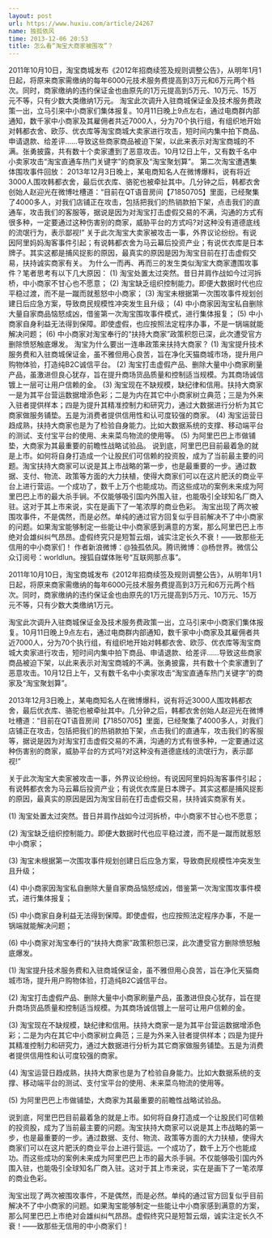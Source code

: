 ```yaml
---
layout: post
url: https://www.huxiu.com/article/24267
name: 独孤依风
time: 2013-12-06 20:53
title: 怎么看“淘宝大商家被围攻”？
---
```

2011年10月10日，淘宝商城发布《2012年招商续签及规则调整公告》，从明年1月1日起，将原来商家需缴纳的每年6000元技术服务费提高到3万元和6万元两个档次。同时，商家缴纳的违约保证金也由原先的1万元提高到5万元、10万元、15万元不等，只有少数大类缴纳1万元。 淘宝此次调升入驻商城保证金及技术服务费政策一出，立马引来中小商家们集体报复。10月11日晚上9点左右，通过电商群内部通知，数千家中小商家及其雇佣者共近7000人，分为70个执行组，有组织地开始对韩都衣舍、欧莎、优衣库等淘宝商城大卖家进行攻击，短时间内集中拍下商品、申请退款、给差评……导致这些商家商品被迫下架，以此来表示对淘宝商城的不满。张勇披露，共有数十个卖家遭到了恶意攻击。10月12日上午，又有数千名中小卖家攻击“淘宝直通车热门关键字”的商家及“淘宝聚划算”。 第二次淘宝遭遇集体围攻事件回放： 2013年12月3日晚上，某电商知名人在微博爆料，说有将近3000人围攻韩都衣舍，最后优衣库、骆驼也被牵扯其中。几分钟之后，韩都衣舍创始人赵迎光在微博吐槽道：“目前在QT语音房间【71850705】里面，已经聚集了4000多人，对我们店铺正在攻击，包括把我们的热销款拍下架，点击我们的直通车，攻击我们的客服等，据说是因为对淘宝打击虚假交易的不满，沟通的方式有很多种，一定要通过这种伤害别的商家，威胁平台的方式吗?对这种没有道德底线的流氓行为，表示鄙视!” 关于此次淘宝大卖家被攻击一事，外界议论纷纷。有说因阿里妈妈淘客事件引起；有说韩都衣舍为马云幕后投资产业；有说优衣库是日本牌子。其实这都是捕风捉影的原因，最真实的原因是因为淘宝目前在打击虚假交易，扶持诚实商家有关。 为什么一而再、再而三的发生类似淘宝大商家遭围攻事件？笔者思考有以下几大原因： (1) 淘宝处置太过突然。昔日并肩作战如今过河拆桥，中小商家不甘心也不愿意； (2) 淘宝缺乏组织控制能力。即便大数据时代也应平稳过渡，而不是一蹴而就惹怒中小商家； (3) 淘宝未根据第一次围攻事件规划创建日后应急方案，导致商民规模性冲突发生且升级； (4) 中小商家因淘宝私自删除大量自家商品恼怒成凶，借鉴第一次淘宝围攻事件模式，进行集体报复； (5) 中小商家自身利益无法得到保障。即使虚假，也应按照法定程序办事，不是一锅端就能解决问题； (6) 中小商家对淘宝奉行的“扶持大商家”政策积怨已深，此次遭受官方删除愤怒触底爆发。 淘宝为什么要出一连串政策来扶持大商家？ (1) 淘宝提升技术服务费和入驻商城保证金，虽不雅但用心良苦，旨在净化天猫商城市场，提升用户购物体验，打造纯B2C诚信平台。 (2) 淘宝打击虚假产品、删除大量中小商家刷量产品，虽激进但良心犹存，旨在提升商场货品质量和控制适当规模。为其商场诚信镀上一层可让用户信赖的金。 (3) 淘宝现在不缺规模，缺纪律和信用。扶持大商家一是为其平台营运数据增添色彩；二是为内在其它中小商家树立典范；三是为外来入驻者提供样本；四是为提升其精准控制力和研究力，通过大数据进行分析为其它商家做服务铺垫。五是为消费者提供信用性和认可度较强的商家。 (4) 淘宝运营日趋成熟，扶持大商家也是为了检验自身能力。比如大数据系统的支撑、移动端平台的测试、支付宝平台的使用、未来菜鸟物流的使用等。 (5) 为阿里巴巴上市做铺垫，大商家为其最重要的前瞻性战略试验品。 说到底，阿里巴巴目前最着急的就是上市。如何将自身打造成一个让股民们可信赖的投资股，成为了当前最主要的问题。淘宝扶持大商家可以说是其上市战略的第一步，也是最重要的一步。通过数据、支付、物流、政策等方面的大力扶植，使得大商家们可以在这片肥沃的商业平台上进行营运。一个成功了，数千上万个也能成功。而这些成功的案例未来成为阿里巴巴上市的最大杀手锏。不仅能够吸引国内外围入驻，也能吸引全球知名厂商入驻。这对于其上市来说，实在是画下了一笔浓厚的商业色彩。 淘宝出现了两次被围攻事件，不是偶然，而是必然。单纯的通过官方回复似乎目前解决不了中小商家的问题。如果淘宝能够制定一些能让中小商家感到满意的方案，那么阿里巴巴上市绝对会雄纠纠气昂昂。虚假终究只是短暂云烟，诚实注定长久不衰！——致那些无信用的中小商家们！ 作者新浪微博：@独孤依风。腾讯微博：@杨世界。微信公众订阅号：worldlun。搜狐自媒体账号“互联网那点事”。

2011年10月10日，淘宝商城发布《2012年招商续签及规则调整公告》，从明年1月1日起，将原来商家需缴纳的每年6000元技术服务费提高到3万元和6万元两个档次。同时，商家缴纳的违约保证金也由原先的1万元提高到5万元、10万元、15万元不等，只有少数大类缴纳1万元。

淘宝此次调升入驻商城保证金及技术服务费政策一出，立马引来中小商家们集体报复。10月11日晚上9点左右，通过电商群内部通知，数千家中小商家及其雇佣者共近7000人，分为70个执行组，有组织地开始对韩都衣舍、欧莎、优衣库等淘宝商城大卖家进行攻击，短时间内集中拍下商品、申请退款、给差评……导致这些商家商品被迫下架，以此来表示对淘宝商城的不满。张勇披露，共有数十个卖家遭到了恶意攻击。10月12日上午，又有数千名中小卖家攻击“淘宝直通车热门关键字”的商家及“淘宝聚划算”。

2013年12月3日晚上，某电商知名人在微博爆料，说有将近3000人围攻韩都衣舍，最后优衣库、骆驼也被牵扯其中。几分钟之后，韩都衣舍创始人赵迎光在微博吐槽道：“目前在QT语音房间【71850705】里面，已经聚集了4000多人，对我们店铺正在攻击，包括把我们的热销款拍下架，点击我们的直通车，攻击我们的客服等，据说是因为对淘宝打击虚假交易的不满，沟通的方式有很多种，一定要通过这种伤害别的商家，威胁平台的方式吗?对这种没有道德底线的流氓行为，表示鄙视!”

关于此次淘宝大卖家被攻击一事，外界议论纷纷。有说因阿里妈妈淘客事件引起；有说韩都衣舍为马云幕后投资产业；有说优衣库是日本牌子。其实这都是捕风捉影的原因，最真实的原因是因为淘宝目前在打击虚假交易，扶持诚实商家有关。

(1) 淘宝处置太过突然。昔日并肩作战如今过河拆桥，中小商家不甘心也不愿意；

(2) 淘宝缺乏组织控制能力。即便大数据时代也应平稳过渡，而不是一蹴而就惹怒中小商家；

(3) 淘宝未根据第一次围攻事件规划创建日后应急方案，导致商民规模性冲突发生且升级；

(4) 中小商家因淘宝私自删除大量自家商品恼怒成凶，借鉴第一次淘宝围攻事件模式，进行集体报复；

(5) 中小商家自身利益无法得到保障。即使虚假，也应按照法定程序办事，不是一锅端就能解决问题；

(6) 中小商家对淘宝奉行的“扶持大商家”政策积怨已深，此次遭受官方删除愤怒触底爆发。

(1) 淘宝提升技术服务费和入驻商城保证金，虽不雅但用心良苦，旨在净化天猫商城市场，提升用户购物体验，打造纯B2C诚信平台。

(2) 淘宝打击虚假产品、删除大量中小商家刷量产品，虽激进但良心犹存，旨在提升商场货品质量和控制适当规模。为其商场诚信镀上一层可让用户信赖的金。

(3) 淘宝现在不缺规模，缺纪律和信用。扶持大商家一是为其平台营运数据增添色彩；二是为内在其它中小商家树立典范；三是为外来入驻者提供样本；四是为提升其精准控制力和研究力，通过大数据进行分析为其它商家做服务铺垫。五是为消费者提供信用性和认可度较强的商家。

(4) 淘宝运营日趋成熟，扶持大商家也是为了检验自身能力。比如大数据系统的支撑、移动端平台的测试、支付宝平台的使用、未来菜鸟物流的使用等。

(5) 为阿里巴巴上市做铺垫，大商家为其最重要的前瞻性战略试验品。

说到底，阿里巴巴目前最着急的就是上市。如何将自身打造成一个让股民们可信赖的投资股，成为了当前最主要的问题。淘宝扶持大商家可以说是其上市战略的第一步，也是最重要的一步。通过数据、支付、物流、政策等方面的大力扶植，使得大商家们可以在这片肥沃的商业平台上进行营运。一个成功了，数千上万个也能成功。而这些成功的案例未来成为阿里巴巴上市的最大杀手锏。不仅能够吸引国内外围入驻，也能吸引全球知名厂商入驻。这对于其上市来说，实在是画下了一笔浓厚的商业色彩。

淘宝出现了两次被围攻事件，不是偶然，而是必然。单纯的通过官方回复似乎目前解决不了中小商家的问题。如果淘宝能够制定一些能让中小商家感到满意的方案，那么阿里巴巴上市绝对会雄纠纠气昂昂。虚假终究只是短暂云烟，诚实注定长久不衰！——致那些无信用的中小商家们！

